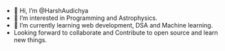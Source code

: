 - 👋 Hi, I’m @HarshAudichya
- 👀 I’m interested in Programming and Astrophysics.
- 🌱 I’m currently learning web development, DSA and Machine learning.
- Looking forward to collaborate and Contribute to open source and learn new things.


<!---
HarshAudichya/HarshAudichya is a ✨ special ✨ repository because its `README.md` (this file) appears on your GitHub profile.
You can click the Preview link to take a look at your changes.
--->
